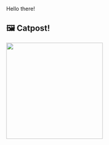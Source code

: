 Hello there!



## 🖼️ Catpost!

<sub>
    <img src="https://cdn2.thecatapi.com/images/c1q.jpg" height="256">
</sub>


